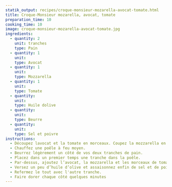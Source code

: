 ```yaml
---
statik_output: recipes/croque-monsieur-mozarella-avocat-tomate.html
title: Croque-Monsieur mozarella, avocat, tomate
preparation_time: 10
cooking_time: 10
image: croque-monsieur-mozarella-avocat-tomate.jpg
ingredients:
  - quantity: 2
    unit: tranches
    type: Pain
  - quantity: 1
    unit:
    type: Avocat
  - quantity: 1
    unit:
    type: Mozzarella
  - quantity: 1
    unit:
    type: Tomate
  - quantity:
    unit:
    type: Huile dolive
  - quantity:
    unit:
    type: Beurre
  - quantity:
    unit:
    type: Sel et poivre
instructions:
  - Découpez lavocat et la tomate en morceaux. Coupez la mozzarella en tranches.
  - Chauffez une poêle à feu moyen.
  - Beurrez légèrement un côté de vos deux tranches de pain.
  - Placez dans un premier temps une tranche dans la poêle.
  - Par-dessus, ajoutez l’avocat, la mozzarella et les morceaux de tomate.
  - Versez un peu d’huile d’olive et assaisonnez enfin de sel et de poivre.
  - Refermez le tout avec l'autre tranche.
  - Faire dorer chaque côté quelques minutes
---
```

